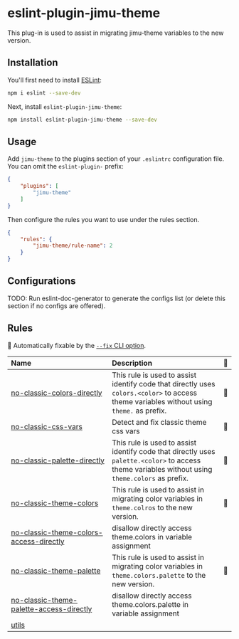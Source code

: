 # eslint-plugin-jimu-theme

This plug-in is used to assist in migrating jimu-theme variables to the new version.

## Installation

You'll first need to install [ESLint](https://eslint.org/):

```sh
npm i eslint --save-dev
```

Next, install `eslint-plugin-jimu-theme`:

```sh
npm install eslint-plugin-jimu-theme --save-dev
```

## Usage

Add `jimu-theme` to the plugins section of your `.eslintrc` configuration file. You can omit the `eslint-plugin-` prefix:

```json
{
    "plugins": [
        "jimu-theme"
    ]
}
```


Then configure the rules you want to use under the rules section.

```json
{
    "rules": {
        "jimu-theme/rule-name": 2
    }
}
```



## Configurations

<!-- begin auto-generated configs list -->
TODO: Run eslint-doc-generator to generate the configs list (or delete this section if no configs are offered).
<!-- end auto-generated configs list -->



## Rules

<!-- begin auto-generated rules list -->

🔧 Automatically fixable by the [`--fix` CLI option](https://eslint.org/docs/user-guide/command-line-interface#--fix).

| Name                                                                                               | Description                                                                                                                                      | 🔧 |
| :------------------------------------------------------------------------------------------------- | :----------------------------------------------------------------------------------------------------------------------------------------------- | :- |
| [no-classic-colors-directly](docs/rules/no-classic-colors-directly.md)                             | This rule is used to assist identify code that directly uses `colors.<color>` to access theme variables without using `theme.` as prefix.        | 🔧 |
| [no-classic-css-vars](docs/rules/no-classic-css-vars.md)                                           | Detect and fix classic theme css vars                                                                                                            | 🔧 |
| [no-classic-palette-directly](docs/rules/no-classic-palette-directly.md)                           | This rule is used to assist identify code that directly uses `palette.<color>` to access theme variables without using `theme.colors` as prefix. | 🔧 |
| [no-classic-theme-colors](docs/rules/no-classic-theme-colors.md)                                   | This rule is used to assist in migrating color variables in `theme.colros` to the new version.                                                   | 🔧 |
| [no-classic-theme-colors-access-directly](docs/rules/no-classic-theme-colors-access-directly.md)   | disallow directly access theme.colors in variable assignment                                                                                     |    |
| [no-classic-theme-palette](docs/rules/no-classic-theme-palette.md)                                 | This rule is used to assist in migrating color variables in `theme.colors.palette` to the new version.                                           | 🔧 |
| [no-classic-theme-palette-access-directly](docs/rules/no-classic-theme-palette-access-directly.md) | disallow directly access theme.colors.palette in variable assignment                                                                             |    |
| [utils](docs/rules/utils.md)                                                                       |                                                                                                                                                  |    |

<!-- end auto-generated rules list -->


